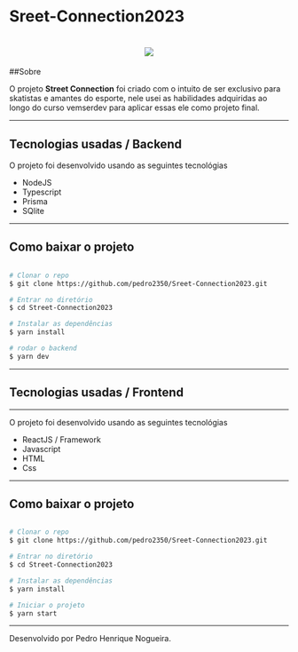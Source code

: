# Sreet-Connection2023

<h1 align="center">
<img src='https://document-export.canva.com/dAerw/DAFUCgdAerw/1/thumbnail/0001.png?X-Amz-Algorithm=AWS4-HMAC-SHA256&X-Amz-Credential=AKIAQYCGKMUHWDTJW6UD%2F20230119%2Fus-east-1%2Fs3%2Faws4_request&X-Amz-Date=20230119T162011Z&X-Amz-Expires=40003&X-Amz-Signature=38bb2c6df1fad04e7bc6f5cf300014233a6f6763e6832ffa37d33b9521d2124f&X-Amz-SignedHeaders=host&response-expires=Fri%2C%2020%20Jan%202023%2003%3A26%3A54%20GMT'>
</h1>

##Sobre

O projeto **Street Connection** foi criado com o intuito de ser exclusivo para skatistas e amantes do esporte, nele usei as habilidades adquiridas ao longo do curso vemserdev para aplicar essas ele como projeto final.

---

## Tecnologias usadas / Backend


O projeto foi desenvolvido usando as seguintes tecnológias

- NodeJS
- Typescript
- Prisma
- SQlite

---

## Como baixar o projeto

```bash

# Clonar o repo
$ git clone https://github.com/pedro2350/Sreet-Connection2023.git

# Entrar no diretório
$ cd Street-Connection2023

# Instalar as dependências
$ yarn install

# rodar o backend
$ yarn dev
```

---

## Tecnologias usadas / Frontend

---

O projeto foi desenvolvido usando as seguintes tecnológias

- ReactJS / Framework
- Javascript
- HTML
- Css

---

## Como baixar o projeto

```bash

# Clonar o repo
$ git clone https://github.com/pedro2350/Sreet-Connection2023.git

# Entrar no diretório
$ cd Street-Connection2023

# Instalar as dependências
$ yarn install

# Iniciar o projeto
$ yarn start
```

---

Desenvolvido por Pedro Henrique Nogueira.

